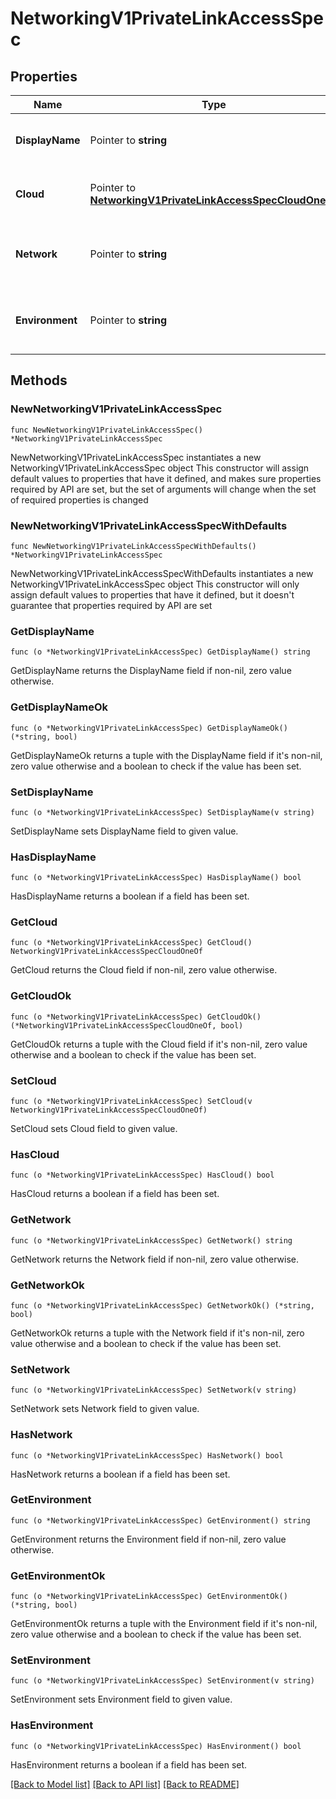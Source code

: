 # NetworkingV1PrivateLinkAccessSpec

## Properties

Name | Type | Description | Notes
------------ | ------------- | ------------- | -------------
**DisplayName** | Pointer to **string** | The name of the PrivateLink access. | [optional] 
**Cloud** | Pointer to [**NetworkingV1PrivateLinkAccessSpecCloudOneOf**](NetworkingV1PrivateLinkAccessSpecCloudOneOf.md) | The cloud-specific PrivateLink details. | [optional] 
**Network** | Pointer to **string** | The network for the PrivateLink access | [optional] 
**Environment** | Pointer to **string** | The environment for the PrivateLink access | [optional] 

## Methods

### NewNetworkingV1PrivateLinkAccessSpec

`func NewNetworkingV1PrivateLinkAccessSpec() *NetworkingV1PrivateLinkAccessSpec`

NewNetworkingV1PrivateLinkAccessSpec instantiates a new NetworkingV1PrivateLinkAccessSpec object
This constructor will assign default values to properties that have it defined,
and makes sure properties required by API are set, but the set of arguments
will change when the set of required properties is changed

### NewNetworkingV1PrivateLinkAccessSpecWithDefaults

`func NewNetworkingV1PrivateLinkAccessSpecWithDefaults() *NetworkingV1PrivateLinkAccessSpec`

NewNetworkingV1PrivateLinkAccessSpecWithDefaults instantiates a new NetworkingV1PrivateLinkAccessSpec object
This constructor will only assign default values to properties that have it defined,
but it doesn't guarantee that properties required by API are set

### GetDisplayName

`func (o *NetworkingV1PrivateLinkAccessSpec) GetDisplayName() string`

GetDisplayName returns the DisplayName field if non-nil, zero value otherwise.

### GetDisplayNameOk

`func (o *NetworkingV1PrivateLinkAccessSpec) GetDisplayNameOk() (*string, bool)`

GetDisplayNameOk returns a tuple with the DisplayName field if it's non-nil, zero value otherwise
and a boolean to check if the value has been set.

### SetDisplayName

`func (o *NetworkingV1PrivateLinkAccessSpec) SetDisplayName(v string)`

SetDisplayName sets DisplayName field to given value.

### HasDisplayName

`func (o *NetworkingV1PrivateLinkAccessSpec) HasDisplayName() bool`

HasDisplayName returns a boolean if a field has been set.

### GetCloud

`func (o *NetworkingV1PrivateLinkAccessSpec) GetCloud() NetworkingV1PrivateLinkAccessSpecCloudOneOf`

GetCloud returns the Cloud field if non-nil, zero value otherwise.

### GetCloudOk

`func (o *NetworkingV1PrivateLinkAccessSpec) GetCloudOk() (*NetworkingV1PrivateLinkAccessSpecCloudOneOf, bool)`

GetCloudOk returns a tuple with the Cloud field if it's non-nil, zero value otherwise
and a boolean to check if the value has been set.

### SetCloud

`func (o *NetworkingV1PrivateLinkAccessSpec) SetCloud(v NetworkingV1PrivateLinkAccessSpecCloudOneOf)`

SetCloud sets Cloud field to given value.

### HasCloud

`func (o *NetworkingV1PrivateLinkAccessSpec) HasCloud() bool`

HasCloud returns a boolean if a field has been set.

### GetNetwork

`func (o *NetworkingV1PrivateLinkAccessSpec) GetNetwork() string`

GetNetwork returns the Network field if non-nil, zero value otherwise.

### GetNetworkOk

`func (o *NetworkingV1PrivateLinkAccessSpec) GetNetworkOk() (*string, bool)`

GetNetworkOk returns a tuple with the Network field if it's non-nil, zero value otherwise
and a boolean to check if the value has been set.

### SetNetwork

`func (o *NetworkingV1PrivateLinkAccessSpec) SetNetwork(v string)`

SetNetwork sets Network field to given value.

### HasNetwork

`func (o *NetworkingV1PrivateLinkAccessSpec) HasNetwork() bool`

HasNetwork returns a boolean if a field has been set.

### GetEnvironment

`func (o *NetworkingV1PrivateLinkAccessSpec) GetEnvironment() string`

GetEnvironment returns the Environment field if non-nil, zero value otherwise.

### GetEnvironmentOk

`func (o *NetworkingV1PrivateLinkAccessSpec) GetEnvironmentOk() (*string, bool)`

GetEnvironmentOk returns a tuple with the Environment field if it's non-nil, zero value otherwise
and a boolean to check if the value has been set.

### SetEnvironment

`func (o *NetworkingV1PrivateLinkAccessSpec) SetEnvironment(v string)`

SetEnvironment sets Environment field to given value.

### HasEnvironment

`func (o *NetworkingV1PrivateLinkAccessSpec) HasEnvironment() bool`

HasEnvironment returns a boolean if a field has been set.


[[Back to Model list]](../README.md#documentation-for-models) [[Back to API list]](../README.md#documentation-for-api-endpoints) [[Back to README]](../README.md)


